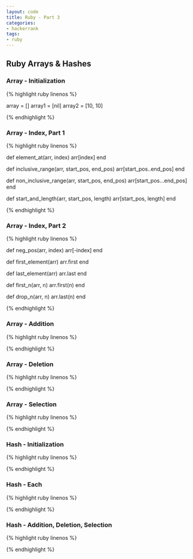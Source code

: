 ```yaml
---
layout: code
title: Ruby - Part 3
categories: 
- hackerrank
tags:
- ruby
---
```

## Ruby Arrays & Hashes

### Array - Initialization
{% highlight ruby linenos %}

array = []
array1 = [nil]
array2 = [10, 10]

{% endhighlight %}

### Array - Index, Part 1
{% highlight ruby linenos %}

def element_at(arr, index)
    arr[index]
end

def inclusive_range(arr, start_pos, end_pos)
    arr[start_pos..end_pos]
end

def non_inclusive_range(arr, start_pos, end_pos)
    arr[start_pos...end_pos]
end

def start_and_length(arr, start_pos, length)
    arr[start_pos, length]
end

{% endhighlight %}

<!--break-->

### Array - Index, Part 2
{% highlight ruby linenos %}

def neg_pos(arr, index)
    arr[-index]
end

def first_element(arr)
    arr.first
end

def last_element(arr)
    arr.last
end

def first_n(arr, n)
    arr.first(n)
end

def drop_n(arr, n)
    arr.last(n)
end

{% endhighlight %}

### Array - Addition
{% highlight ruby linenos %}



{% endhighlight %}

### Array - Deletion
{% highlight ruby linenos %}



{% endhighlight %}

### Array - Selection
{% highlight ruby linenos %}



{% endhighlight %}

### Hash - Initialization
{% highlight ruby linenos %}



{% endhighlight %}

### Hash - Each
{% highlight ruby linenos %}



{% endhighlight %}

### Hash - Addition, Deletion, Selection
{% highlight ruby linenos %}



{% endhighlight %}